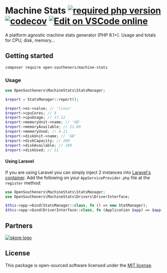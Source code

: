 Machine Stats [![required php version](https://img.shields.io/packagist/php-v/open-southeners/machine-stats)](https://www.php.net/supported-versions.php) [![codecov](https://codecov.io/gh/open-southeners/machine-stats/branch/main/graph/badge.svg?token=codecov_badge_token)](https://codecov.io/gh/open-southeners/machine-stats) [![Edit on VSCode online](https://img.shields.io/badge/vscode-edit%20online-blue?logo=visualstudiocode)](https://vscode.dev/github/open-southeners/machine-stats)
===

A platform agnostic machine stats generator (PHP 8.1+). Usage and totals for CPU, disk, memory...

## Getting started

```bash
composer require open-southeners/machine-stats
```

### Usage

```php
use OpenSoutheners\MachineStats\StatsManager;

$report = StatsManager::report();

$report->os->value; // 'linux'
$report->cpuCores; // 8
$report->cpuUsage; // 17.12
$report->memoryUnit->name; // 'GB'
$report->memoryAvailable; // 11.89
$report->memoryUsed; // 4.11
$report->diskUnit->name; // 'GB'
$report->diskCapacity; // 200
$report->diskAvailable; // 189
$report->diskUsed; // 11
```

#### Using Laravel

If you are using Laravel you can simply inject 2 instances into [Laravel's container](https://laravel.com/docs/10.x/container). Add the following on your `AppServiceProvider.php` file at the `register` method:

```php
use OpenSoutheners\MachineStats\StatsManager;
use OpenSoutheners\MachineStats\Drivers\DriverInterface;

$this->app->bind(StatsManager::class, fn () => new StatManager);
$this->app->bind(DriverInterface::class, fn (Application $app) => $app->resolve(StatManager::class)->getDriver());
```

## Partners

[![skore logo](https://github.com/open-southeners/partners/raw/main/logos/skore_logo.png)](https://getskore.com)

## License

This package is open-sourced software licensed under the [MIT license](https://opensource.org/licenses/MIT).
